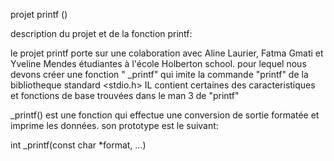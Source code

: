 projet printf ()

description du projet et de la fonction printf:

le projet printf porte sur une colaboration avec Aline Laurier, Fatma Gmati et Yveline Mendes étudiantes à l'école Holberton school.
pour lequel nous devons créer une fonction " _printf" qui imite la commande "printf" de la bibliotheque standard <stdio.h> IL contient certaines des caracteristiques et fonctions de base trouvées dans le man 3 de "printf"

_printf() est une fonction qui effectue une conversion de sortie formatée et imprime les données.
son prototype est le suivant:

int _printf(const char *format, ...)




